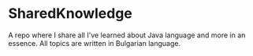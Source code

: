 # SharedKnowledge

A repo where I share all I've learned about Java language and more in an essence.
All topics are written in Bulgarian language.
